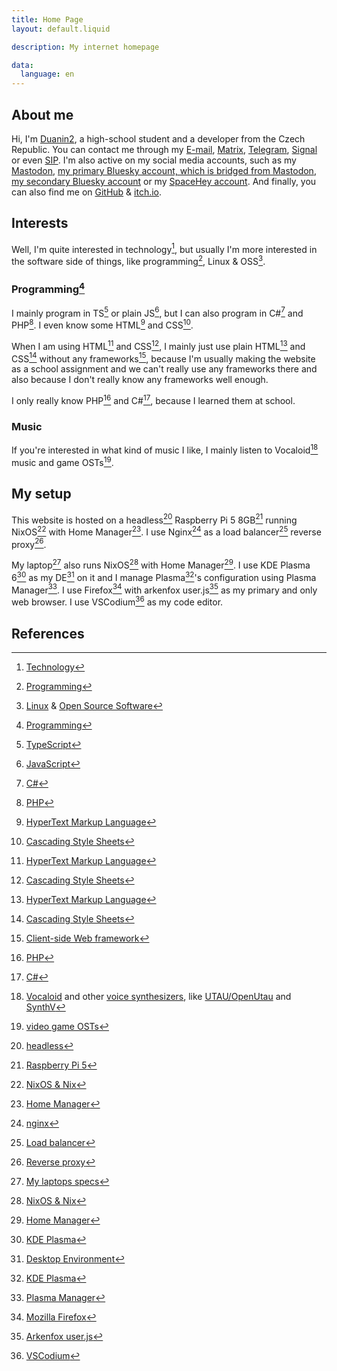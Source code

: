 ```yaml
---
title: Home Page
layout: default.liquid

description: My internet homepage

data:
  language: en
---
```

## About me

<div class="vcard h-card p-note">
	Hi, I'm <a class="nickname p-nickname url u-url u-uid" href="{{ site.base_url }}">Duanin2</a>, a high-school student and a developer from the <span class="country-name p-country-name">Czech Republic</span>.
	You can contact me through my <a rel="me email u-email" href="mailto:duanin2@duanin2.top">E-mail</a>, <a rel="me" href="https://matrix.to/#/@duanin2:duanin2.top">Matrix</a>, <a rel="me" href="https://t.me/Duanin2">Telegram</a>, <a rel="me" href="https://signal.me/#eu/jgp780MEv-HCrruPL1c219nKk9F8MLPLyZJAUwwDFDv5FWxxCadNjIe3PMLr_oL2">Signal</a> or even <a rel="me" href="sip:duanin2@sip.linphone.org">SIP</a>.
	I'm also active on my social media accounts, such as my <a rel="me" href="https://mastodon.arch-linux.cz/@duanin2">Mastodon</a>, <a rel="me" href="https://bsky.app/profile/duanin2.top">my primary Bluesky account, which is bridged from Mastodon</a>, <a rel="me" href="https://bsky.app/profile/duanin2.bsky.social">my secondary Bluesky account</a> or my <a rel="me" href="https://spacehey.com/duanin2">SpaceHey account</a>. And finally, you can also find me on <a rel="me" href="https://github.com/duanin2">GitHub</a> & <a rel="me" href="https://duanin2.itch.io">itch.io</a>.
</div>

## Interests

Well, I'm quite interested in technology[^1], but usually I'm more interested in the software side of things, like programming[^2], Linux & OSS[^3].

### Programming[^2]

I mainly program in TS[^4] or plain JS[^5], but I can also program in C#[^8] and PHP[^9]. I even know some HTML[^6] and CSS[^7].

When I am using HTML[^6] and CSS[^7], I mainly just use plain HTML[^6] and CSS[^7] without any frameworks[^10], because I'm usually making the website as a school assignment and we can't really use any frameworks there and also because I don't really know any frameworks well enough.

I only really know PHP[^9] and C#[^8], because I learned them at school.

### Music

If you're interested in what kind of music I like, I mainly listen to Vocaloid[^11] music and game OSTs[^12].

## My setup

This website is hosted on a headless[^13] Raspberry Pi 5 8GB[^14] running NixOS[^15] with Home Manager[^16].
I use Nginx[^17] as a load balancer[^18] reverse proxy[^19].

My laptop[^20] also runs NixOS[^15] with Home Manager[^16].
I use KDE Plasma 6[^21] as my DE[^22] on it and I manage Plasma[^21]'s configuration using Plasma Manager[^23].
I use Firefox[^24] with arkenfox user.js[^25] as my primary and only web browser.
I use VSCodium[^26] as my code editor.

## References

[^1]: [Technology](https://en.wikipedia.org/wiki/Technology)

[^2]: [Programming](https://en.wikipedia.org/wiki/Programming_language)

[^3]: [Linux](https://en.wikipedia.org/wiki/Linux) & [Open Source Software](https://en.wikipedia.org/wiki/Open_source)

[^4]: [TypeScript](https://www.typescriptlang.org/)

[^5]: [JavaScript](https://en.wikipedia.org/wiki/JavaScript)

[^6]: [HyperText Markup Language](https://en.wikipedia.org/wiki/HTML)

[^7]: [Cascading Style Sheets](https://en.wikipedia.org/wiki/CSS)

[^8]: [C#](https://learn.microsoft.com/en-us/dotnet/csharp/)

[^9]: [PHP](https://www.php.net/)

[^10]: [Client-side Web framework](https://en.wikipedia.org/wiki/Web_framework#Client-side)

[^11]: [Vocaloid](https://www.vocaloid.com/en/) and other [voice synthesizers](https://en.wikipedia.org/wiki/Speech_synthesis), like [UTAU/OpenUtau](https://www.openutau.com/) and [SynthV](https://dreamtonics.com/synthesizerv/)

[^12]: [video game OSTs](https://en.wikipedia.org/wiki/Video_game_music)

[^13]: [headless](https://en.wikipedia.org/wiki/Headless_computer)

[^14]: [Raspberry Pi 5](https://www.raspberrypi.com/products/raspberry-pi-5/)

[^15]: [NixOS & Nix](https://nixos.org/)

[^16]: [Home Manager](https://github.com/nix-community/home-manager)

[^17]: [nginx](https://nginx.org/)

[^18]: [Load balancer](https://en.wikipedia.org/wiki/Load_balancing_(computing)#Server-side_load_balancers)

[^19]: [Reverse proxy](https://en.wikipedia.org/wiki/Reverse_proxy)

[^20]: [My laptops specs](https://linux-hardware.org/?probe=ff31b68cf3)

[^21]: [KDE Plasma](https://kde.org/)

[^22]: [Desktop Environment](https://en.wikipedia.org/wiki/Desktop_environment)

[^23]: [Plasma Manager](https://github.com/nix-community/plasma-manager/)

[^24]: [Mozilla Firefox](https://www.mozilla.org/firefox/)

[^25]: [Arkenfox user.js](https://github.com/arkenfox/user.js)

[^26]: [VSCodium](https://vscodium.com/)

<div hidden>
<a href="https://xn--sr8hvo.ws/previous">←</a>
An <a href="https://xn--sr8hvo.ws">IndieWeb Webring</a> 🕸💍
<a href="https://xn--sr8hvo.ws/next">→</a>
</div>